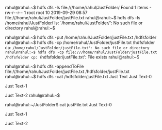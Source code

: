 rahul@rahul:~$ hdfs dfs -ls file:///home/rahul/JustFolder/
Found 1 items
-rw-r--r--   1 root root         10 2019-09-29 08:57 file:///home/rahul/JustFolder/justFile.txt
rahul@rahul:~$ hdfs dfs -ls /home/rahul/JustFolder/
ls: `/home/rahul/JustFolder/': No such file or directory
rahul@rahul:~$




rahul@rahul:~$ hdfs dfs -put /home/rahul/JustFolder/justFile.txt /hdfsfolder
rahul@rahul:~$ hdfs dfs -cp /home/rahul/JustFolder/justFile.txt /hdfsfolder
cp: `/home/rahul/JustFolder/justFile.txt': No such file or directory
rahul@rahul:~$ hdfs dfs -cp file:///home/rahul/JustFolder/justFile.txt /hdfsfolder
cp: `/hdfsfolder/justFile.txt': File exists
rahul@rahul:~$ 



rahul@rahul:~$ hdfs dfs -appendToFile file:///home/rahul/JustFolder/justFile.txt /hdfsfolder/justFile.txt
rahul@rahul:~$ hdfs dfs -cat  /hdfsfolder/justFile.txt
Just Text
Just Text-0

Just Text-1

Just Text-2
rahul@rahul:~$ 

rahul@rahul:~/JustFolder$ cat justFile.txt 
Just Text-0

Just Text-1

Just Text-2
